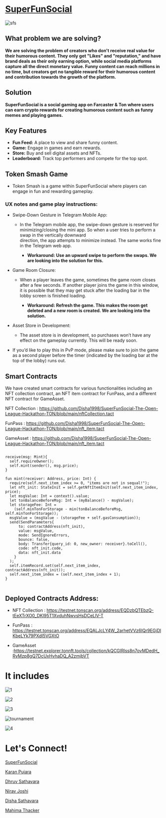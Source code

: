  # [SuperFunSocial](https://x.com/SuperFunSocial "Visit SFS's Profile")

![sfs](https://github.com/Disha1998/SuperFunSocial-The-Open-League-Hackathon-TON/assets/69969675/b43c74ea-510c-4ead-90d6-a4f8a8c8108f)


## What problem we are solving?

**We are solving the problem of creators who don't receive real value for their humorous content. They only get "Likes" and "reputation," and have brand deals as their only earning option, while social media platforms capture all the direct monetary value. Funny content can reach millions in no time, but creators get no tangible reward for their humorous content and contribution towards the growth of the platform.**

## Solution
**SuperFunSocial is a social gaming app on Farcaster & Ton where users can earn crypto rewards for creating humorous content such as funny memes and playing games.**

## Key Features
* **Fun Feed:** A place to view and share funny content.
* **Game:** Engage in games and earn rewards.
* **Store:** Buy and sell digital assets and NFTs.
* **Leaderboard:** Track top performers and compete for the top spot.

## Token Smash Game

* Token Smash is a game within SuperFunSocial where players can engage in fun and rewarding gameplay.

### UX notes and game play instructions:
  
 * Swipe-Down Gesture in Telegram Mobile App:
      * In the Telegram mobile app, the swipe-down gesture is reserved for minimizing/closing the mini app. So when a user tries to perform a swap in the vertically downward     
             direction, the app attempts to minimize instead. The same works fine in the Telegram web app.

           * **Workaround: Use an upward swipe to perform the swaps. We are looking into the solution for this.**


 * Game Room Closure:
      * When a player leaves the game, sometimes the game room closes after a few seconds. If another player joins the game in this window, it is possible that they may get stuck after the loading bar in the lobby screen is finished loading.

           * **Workaround: Refresh the game. This makes the room get deleted and a new room is created. We are looking into the solution.**
         

* Asset Store in Development:

   * The asset store is in development, so purchases won’t have any effect on the gameplay currently. This will be ready soon.
 

* If you’d like to play this in PvP mode, please make sure to join the game as a second player before the timer (indicated by the loading bar at the top of the lobby) runs out.

## Smart Contracts
We have created smart contracts for various functionalities including an NFT collection contract, an NFT item contract for FunPass, and a different NFT contract for GameAsset.

NFT Collection : https://github.com/Disha1998/SuperFunSocial-The-Open-League-Hackathon-TON/blob/main/nftCollection.tact

FunPass : https://github.com/Disha1998/SuperFunSocial-The-Open-League-Hackathon-TON/blob/main/nft_item.tact

GameAsset : https://github.com/Disha1998/SuperFunSocial-The-Open-League-Hackathon-TON/blob/main/nft_item.tact


  ```
  
receive(msg: Mint){
    self.requireOwner();
    self.mint(sender(), msg.price);
  }

  fun mint(receiver: Address, price: Int) {
    require(self.next_item_index >= 0, "items are not in sequal!");
    let nft_init: StateInit = self.getNftItemInit(self.next_item_index, price);
    let msgValue: Int = context().value;
    let tonBalanceBeforeMsg: Int = (myBalance() - msgValue);
    let storageFee: Int =
      (self.minTonForStorage - min(tonBalanceBeforeMsg, self.minTonForStorage));
    msgValue = (msgValue - (storageFee + self.gasConsumption));
    send(SendParameters{
        to: contractAddress(nft_init),
        value: msgValue,
        mode: SendIgnoreErrors,
        bounce: false,
        body: Transfer{query_id: 0, new_owner: receiver}.toCell(),
        code: nft_init.code,
        data: nft_init.data
      }
    );
    self.itemRecord.set(self.next_item_index, contractAddress(nft_init));
    self.next_item_index = (self.next_item_index + 1);
  }


  ```

## Deployed Contracts Address:

* NFT Collection : https://testnet.tonscan.org/address/EQDzbQTEbzQ-tEeXTrXO0_DKl95T1XvduhNwvsHsDCeLlV-T

* FunPass : https://testnet.tonscan.org/address/EQALJcLY4W_2arhetVVz6IQr9EGjDlKbeLYk79PXdI5VGXtO





* GameAsset :https://testnet.explorer.tonnft.tools/collection/kQCGIRlss8n7ovMDedH_RyMzp8gQ7DcUxHvhaDQ_A2zmjbVT


# It includes


![1](https://github.com/Disha1998/SuperFunSocial-The-Open-League-Hackathon-TON/assets/69969675/af43b76e-ae81-45a3-bf2b-28364015dff4)

![2](https://github.com/Disha1998/SuperFunSocial-The-Open-League-Hackathon-TON/assets/69969675/466060a1-efc4-421a-b90b-77d9d8be8d3b)

![3](https://github.com/Disha1998/SuperFunSocial-The-Open-League-Hackathon-TON/assets/69969675/3134d8bc-5654-4cf5-8575-59b5fa2bd2ef)

![tournament](https://github.com/Disha1998/SuperFunSocial-The-Open-League-Hackathon-TON/assets/69969675/8372bbc5-6121-4078-84a0-e1ee2d747ffc)


![4](https://github.com/Disha1998/SuperFunSocial-The-Open-League-Hackathon-TON/assets/69969675/444e54b3-0938-4ae8-a176-7446cb409da1)



# Let's Connect!

[SuperFunSocial](https://x.com/SuperFunSocial "Visit SFS's Profile")

[Karan Pujara](https://x.com/karan_pujara "Visit Karan's Profile")

[Dhruv Sathavara](https://x.com/Dhruv_Slat "Visit Dhruv's Profile")

[Nirav Joshi](https://x.com/NiravJ3 "Visit Nirav's Profile")

[Disha Sathavara](https://x.com/dishasathavara "Visit Disha's Profile")

[Mahima Thacker](https://x.com/mahima_thacker "Visit Mahima's Profile")



